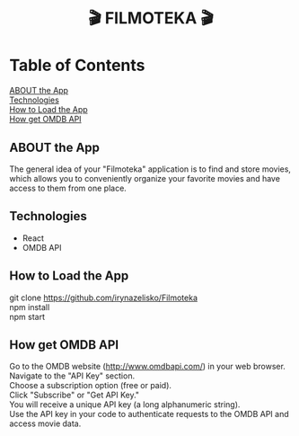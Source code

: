 <h1 align="center">
🎬 FILMOTEKA 🎬 
</h1>                                                  

# Table of Contents
[ABOUT the App](#ABOUT-the-App) </br>
[Technologies](#Technologies) </br>
[How to Load the App](#How-to-Load-the-App) </br>
[How get OMDB API](#How-get-OMDB-API)

## ABOUT the App
The general idea of your "Filmoteka" application is to find and store movies, which allows you to conveniently organize your favorite movies and have access to them from one place.

## Technologies
* React 
* OMDB API

## How to Load the App

git clone https://github.com/irynazelisko/Filmoteka </br>
npm install  </br>
npm start  </br>

## How get OMDB API

Go to the OMDB website (http://www.omdbapi.com/) in your web browser. </br>
Navigate to the "API Key" section. </br>
Choose a subscription option (free or paid). </br>
Click "Subscribe" or "Get API Key." </br>
You will receive a unique API key (a long alphanumeric string). </br>
Use the API key in your code to authenticate requests to the OMDB API and access movie data. </br>

